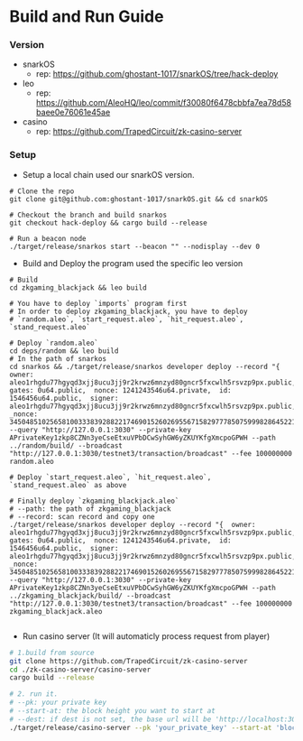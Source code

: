 # Build and Run Guide
### Version

- snarkOS
  - rep: https://github.com/ghostant-1017/snarkOS/tree/hack-deploy
- leo
  - rep: https://github.com/AleoHQ/leo/commit/f30080f6478cbbfa7ea78d58baee0e76061e45ae
- casino
  - rep: https://github.com/TrapedCircuit/zk-casino-server


### Setup

- Setup a local chain used our snarkOS version.

```shell
# Clone the repo
git clone git@github.com:ghostant-1017/snarkOS.git && cd snarkOS

# Checkout the branch and build snarkos
git checkout hack-deploy && cargo build --release

# Run a beacon node
./target/release/snarkos start --beacon "" --nodisplay --dev 0
```

- Build and Deploy the program used the specific leo version

```shell
# Build
cd zkgaming_blackjack && leo build

# You have to deploy `imports` program first
# In order to deploy zkgaming_blackjack, you have to deploy
# `random.aleo`, `start_request.aleo`, `hit_request.aleo`, `stand_request.aleo`

# Deploy `random.aleo`
cd deps/random && leo build
# In the path of snarkos
cd snarkos && ./target/release/snarkos developer deploy --record "{  owner: aleo1rhgdu77hgyqd3xjj8ucu3jj9r2krwz6mnzyd80gncr5fxcwlh5rsvzp9px.public,  gates: 0u64.public,  nonce: 1241243546u64.private,  id: 1546456u64.public,  signer: aleo1rhgdu77hgyqd3xjj8ucu3jj9r2krwz6mnzyd80gncr5fxcwlh5rsvzp9px.public,  _nonce: 3450485102565810033383928822174690152602695567158297778507599982864522135816group.public}" --query "http://127.0.0.1:3030" --private-key APrivateKey1zkp8CZNn3yeCseEtxuVPbDCwSyhGW6yZKUYKfgXmcpoGPWH --path ../random/build/ --broadcast "http://127.0.0.1:3030/testnet3/transaction/broadcast" --fee 100000000 random.aleo

# Deploy `start_request.aleo`, `hit_request.aleo`, `stand_request.aleo` as above

# Finally deploy `zkgaming_blackjack.aleo`
# --path: the path of zkgaming_blackjack
# --record: scan record and copy one
./target/release/snarkos developer deploy --record "{  owner: aleo1rhgdu77hgyqd3xjj8ucu3jj9r2krwz6mnzyd80gncr5fxcwlh5rsvzp9px.public,  gates: 0u64.public,  nonce: 1241243546u64.private,  id: 1546456u64.public,  signer: aleo1rhgdu77hgyqd3xjj8ucu3jj9r2krwz6mnzyd80gncr5fxcwlh5rsvzp9px.public,  _nonce: 3450485102565810033383928822174690152602695567158297778507599982864522135816group.public}" --query "http://127.0.0.1:3030" --private-key APrivateKey1zkp8CZNn3yeCseEtxuVPbDCwSyhGW6yZKUYKfgXmcpoGPWH --path ../zkgaming_blackjack/build/ --broadcast "http://127.0.0.1:3030/testnet3/transaction/broadcast" --fee 100000000 zkgaming_blackjack.aleo


```

- Run casino server (It will automaticly process request from player)

```sh
# 1.build from source
git clone https://github.com/TrapedCircuit/zk-casino-server
cd ./zk-casino-server/casino-server
cargo build --release

# 2. run it.
# --pk: your private key
# --start-at: the block height you want to start at
# --dest: if dest is not set, the base url will be 'http://localhost:3030/testnet3'.
./target/release/casino-server --pk 'your_private_key' --start-at 'block start height'
```
